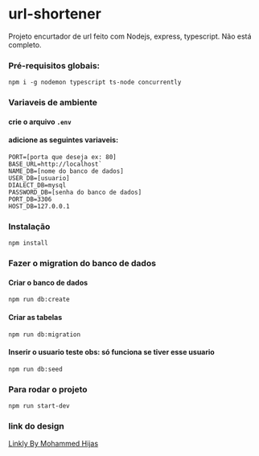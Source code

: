 # url-shortener
Projeto encurtador de url feito com Nodejs, express, typescript. 
Não está completo.

### Pré-requisitos globais:
`npm i -g nodemon typescript ts-node concurrently`

### Variaveis de ambiente
#### crie o arquivo `.env`
#### adicione as seguintes variaveis: 
```
PORT=[porta que deseja ex: 80]
BASE_URL=http://localhost`
NAME_DB=[nome do banco de dados]
USER_DB=[usuario]
DIALECT_DB=mysql
PASSWORD_DB=[senha do banco de dados]
PORT_DB=3306
HOST_DB=127.0.0.1
````
### Instalação
`npm install` 

### Fazer o migration do banco de dados
#### Criar o banco de dados
`npm run db:create` 
#### Criar as tabelas
`npm run db:migration`
#### Inserir o usuario teste obs: só funciona se tiver esse usuario
`npm run db:seed`

### Para rodar o projeto
`npm run start-dev`

### link do design
[Linkly By Mohammed Hijas](https://www.figma.com/community/file/1238543222697425130/URL-Shorter-Website-Design)
